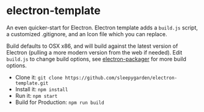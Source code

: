 # electron-template
An even quicker-start for Electron. Electron template adds a `build.js` script, a customized .gitignore, and an Icon file which you can replace.

Build defaults to OSX x86, and will build against the latest version of Electron (pulling a more modern version from the web if needed).
Edit `build.js` to change build options, see [electron-packager](https://github.com/maxogden/electron-packager) for more build options.

* Clone it: `git clone https://github.com/sleepygarden/electron-template.git`
* Install it: `npm install`
* Run it: `npm start`
* Build for Production: `npm run build`
